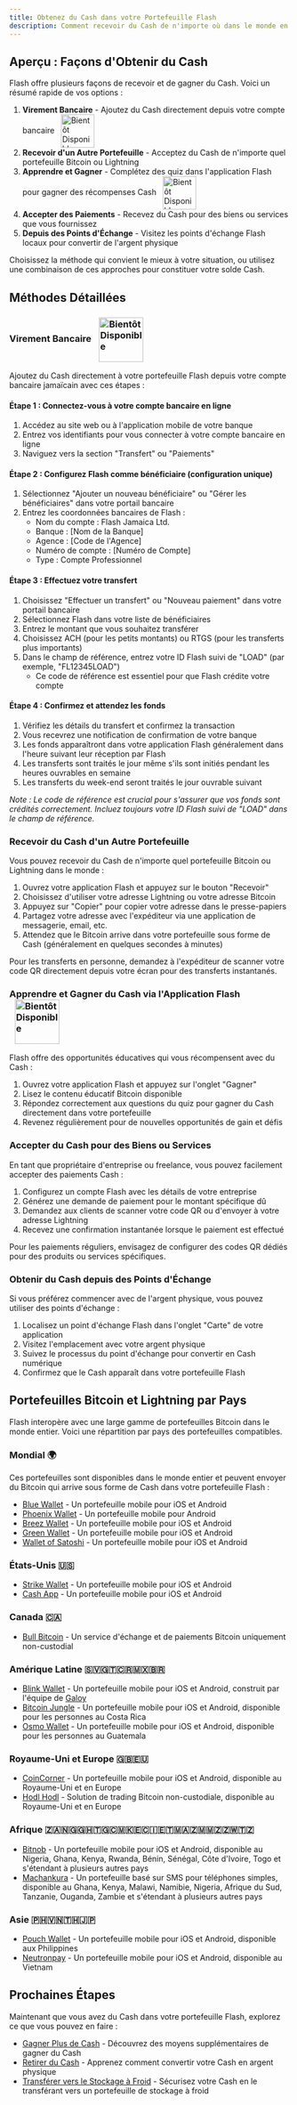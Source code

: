 ```yaml
---
title: Obtenez du Cash dans votre Portefeuille Flash
description: Comment recevoir du Cash de n'importe où dans le monde en utilisant Flash, et comment gagner du Cash en apprenant sur Bitcoin.
---
```


## Aperçu : Façons d'Obtenir du Cash

Flash offre plusieurs façons de recevoir et de gagner du Cash. Voici un résumé rapide de vos options :

1. **Virement Bancaire** - Ajoutez du Cash directement depuis votre compte bancaire <img src="https://png.pngtree.com/png-clipart/20221211/ourmid/pngtree-coming-soon-banner-png-image_6519489.png" alt="Bientôt Disponible" style="height: 60px; display: inline-block; vertical-align: middle; margin-left: 8px;">
2. **Recevoir d'un Autre Portefeuille** - Acceptez du Cash de n'importe quel portefeuille Bitcoin ou Lightning
3. **Apprendre et Gagner** - Complétez des quiz dans l'application Flash pour gagner des récompenses Cash <img src="https://png.pngtree.com/png-clipart/20221211/ourmid/pngtree-coming-soon-banner-png-image_6519489.png" alt="Bientôt Disponible" style="height: 60px; display: inline-block; vertical-align: middle; margin-left: 8px;">
4. **Accepter des Paiements** - Recevez du Cash pour des biens ou services que vous fournissez
5. **Depuis des Points d'Échange** - Visitez les points d'échange Flash locaux pour convertir de l'argent physique

Choisissez la méthode qui convient le mieux à votre situation, ou utilisez une combinaison de ces approches pour constituer votre solde Cash.

## Méthodes Détaillées

### Virement Bancaire <img src="https://png.pngtree.com/png-clipart/20221211/ourmid/pngtree-coming-soon-banner-png-image_6519489.png" alt="Bientôt Disponible" style="height: 80px; display: inline-block; vertical-align: middle; margin-left: 10px;">

Ajoutez du Cash directement à votre portefeuille Flash depuis votre compte bancaire jamaïcain avec ces étapes :

#### Étape 1 : Connectez-vous à votre compte bancaire en ligne
1. Accédez au site web ou à l'application mobile de votre banque
2. Entrez vos identifiants pour vous connecter à votre compte bancaire en ligne
3. Naviguez vers la section "Transfert" ou "Paiements"

#### Étape 2 : Configurez Flash comme bénéficiaire (configuration unique)
1. Sélectionnez "Ajouter un nouveau bénéficiaire" ou "Gérer les bénéficiaires" dans votre portail bancaire
2. Entrez les coordonnées bancaires de Flash :
   - Nom du compte : Flash Jamaica Ltd.
   - Banque : [Nom de la Banque]
   - Agence : [Code de l'Agence]
   - Numéro de compte : [Numéro de Compte]
   - Type : Compte Professionnel

#### Étape 3 : Effectuez votre transfert
1. Choisissez "Effectuer un transfert" ou "Nouveau paiement" dans votre portail bancaire
2. Sélectionnez Flash dans votre liste de bénéficiaires
3. Entrez le montant que vous souhaitez transférer
4. Choisissez ACH (pour les petits montants) ou RTGS (pour les transferts plus importants)
5. Dans le champ de référence, entrez votre ID Flash suivi de "LOAD" (par exemple, "FL12345LOAD")
   - Ce code de référence est essentiel pour que Flash crédite votre compte

#### Étape 4 : Confirmez et attendez les fonds
1. Vérifiez les détails du transfert et confirmez la transaction
2. Vous recevrez une notification de confirmation de votre banque
3. Les fonds apparaîtront dans votre application Flash généralement dans l'heure suivant leur réception par Flash
4. Les transferts sont traités le jour même s'ils sont initiés pendant les heures ouvrables en semaine
5. Les transferts du week-end seront traités le jour ouvrable suivant

*Note : Le code de référence est crucial pour s'assurer que vos fonds sont crédités correctement. Incluez toujours votre ID Flash suivi de "LOAD" dans le champ de référence.*

### Recevoir du Cash d'un Autre Portefeuille

Vous pouvez recevoir du Cash de n'importe quel portefeuille Bitcoin ou Lightning dans le monde :

1. Ouvrez votre application Flash et appuyez sur le bouton "Recevoir"
2. Choisissez d'utiliser votre adresse Lightning ou votre adresse Bitcoin
3. Appuyez sur "Copier" pour copier votre adresse dans le presse-papiers
4. Partagez votre adresse avec l'expéditeur via une application de messagerie, email, etc.
5. Attendez que le Bitcoin arrive dans votre portefeuille sous forme de Cash (généralement en quelques secondes à minutes)

Pour les transferts en personne, demandez à l'expéditeur de scanner votre code QR directement depuis votre écran pour des transferts instantanés.

### Apprendre et Gagner du Cash via l'Application Flash <img src="https://png.pngtree.com/png-clipart/20221211/ourmid/pngtree-coming-soon-banner-png-image_6519489.png" alt="Bientôt Disponible" style="height: 80px; display: inline-block; vertical-align: middle; margin-left: 10px;">

Flash offre des opportunités éducatives qui vous récompensent avec du Cash :

1. Ouvrez votre application Flash et appuyez sur l'onglet "Gagner"
2. Lisez le contenu éducatif Bitcoin disponible
3. Répondez correctement aux questions du quiz pour gagner du Cash directement dans votre portefeuille
4. Revenez régulièrement pour de nouvelles opportunités de gain et défis

### Accepter du Cash pour des Biens ou Services

En tant que propriétaire d'entreprise ou freelance, vous pouvez facilement accepter des paiements Cash :

1. Configurez un compte Flash avec les détails de votre entreprise
2. Générez une demande de paiement pour le montant spécifique dû
3. Demandez aux clients de scanner votre code QR ou d'envoyer à votre adresse Lightning
4. Recevez une confirmation instantanée lorsque le paiement est effectué

Pour les paiements réguliers, envisagez de configurer des codes QR dédiés pour des produits ou services spécifiques.

### Obtenir du Cash depuis des Points d'Échange

Si vous préférez commencer avec de l'argent physique, vous pouvez utiliser des points d'échange :

1. Localisez un point d'échange Flash dans l'onglet "Carte" de votre application
2. Visitez l'emplacement avec votre argent physique
3. Suivez le processus du point d'échange pour convertir en Cash numérique
4. Confirmez que le Cash apparaît dans votre portefeuille Flash

## Portefeuilles Bitcoin et Lightning par Pays

Flash interopère avec une large gamme de portefeuilles Bitcoin dans le monde entier. Voici une répartition par pays des portefeuilles compatibles.

### Mondial 🌍
Ces portefeuilles sont disponibles dans le monde entier et peuvent envoyer du Bitcoin qui arrive sous forme de Cash dans votre portefeuille Flash :

- [Blue Wallet](https://bluewallet.io/) - Un portefeuille mobile pour iOS et Android
- [Phoenix Wallet](https://phoenix.acinq.co/) - Un portefeuille mobile pour Android
- [Breez Wallet](https://breez.technology/) - Un portefeuille mobile pour iOS et Android
- [Green Wallet](https://blockstream.com/green/) - Un portefeuille mobile pour iOS et Android
- [Wallet of Satoshi](https://www.walletofsatoshi.com/) - Un portefeuille mobile pour iOS et Android

### États-Unis 🇺🇸
- [Strike Wallet](https://strike.me/) - Un portefeuille mobile pour iOS et Android
- [Cash App](https://cash.app/) - Un portefeuille mobile pour iOS et Android

### Canada 🇨🇦
- [Bull Bitcoin](https://bullbitcoin.com/) - Un service d'échange et de paiements Bitcoin uniquement non-custodial

### Amérique Latine 🇸🇻🇬🇹🇨🇷🇲🇽🇧🇷
- [Blink Wallet](https://blink.sv/) - Un portefeuille mobile pour iOS et Android, construit par l'équipe de [Galoy](https://galoy.io/)
- [Bitcoin Jungle](https://play.google.com/store/apps/details?id=app.bitcoinjungle.mobile) - Un portefeuille mobile pour iOS et Android, disponible pour les personnes au Costa Rica
- [Osmo Wallet](https://osmowallet.com/) - Un portefeuille mobile pour iOS et Android, disponible pour les personnes au Guatemala

### Royaume-Uni et Europe 🇬🇧🇪🇺
- [CoinCorner](https://www.coincorner.com/) - Un portefeuille mobile pour iOS et Android, disponible au Royaume-Uni et en Europe
- [Hodl Hodl](https://hodlhodl.com/) - Solution de trading Bitcoin non-custodiale, disponible au Royaume-Uni et en Europe

### Afrique 🇿🇦🇳🇬🇬🇭🇹🇬🇨🇲🇰🇪🇨🇮🇪🇹🇲🇦🇿🇲🇲🇿🇿🇼🇹🇿
- [Bitnob](https://bitnob.com/) - Un portefeuille mobile pour iOS et Android, disponible au Nigeria, Ghana, Kenya, Rwanda, Bénin, Sénégal, Côte d'Ivoire, Togo et s'étendant à plusieurs autres pays
- [Machankura](https://8333.mobi) - Un portefeuille basé sur SMS pour téléphones simples, disponible au Ghana, Kenya, Malawi, Namibie, Nigeria, Afrique du Sud, Tanzanie, Ouganda, Zambie et s'étendant à plusieurs autres pays

### Asie 🇵🇭🇻🇳🇹🇭🇯🇵
- [Pouch Wallet](https://pouch.ph) - Un portefeuille mobile pour iOS et Android, disponible aux Philippines
- [Neutronpay](https://neutronpay.com/personal) - Un portefeuille mobile pour iOS et Android, disponible au Vietnam

## Prochaines Étapes

Maintenant que vous avez du Cash dans votre portefeuille Flash, explorez ce que vous pouvez en faire :

- [Gagner Plus de Cash](guides/earn) - Découvrez des moyens supplémentaires de gagner du Cash
- [Retirer du Cash](guides/cash-out) - Apprenez comment convertir votre Cash en argent physique
- [Transférer vers le Stockage à Froid](guides/sweep-to-cold-storage) - Sécurisez votre Cash en le transférant vers un portefeuille de stockage à froid